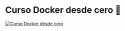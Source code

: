 # Curso Docker desde cero 🐳

[![Curso Docker desde cero](https://img.youtube.com/vi/CkicwAaHWUc/0.jpg)](https://www.youtube.com/watch?v=CkicwAaHWUc)
